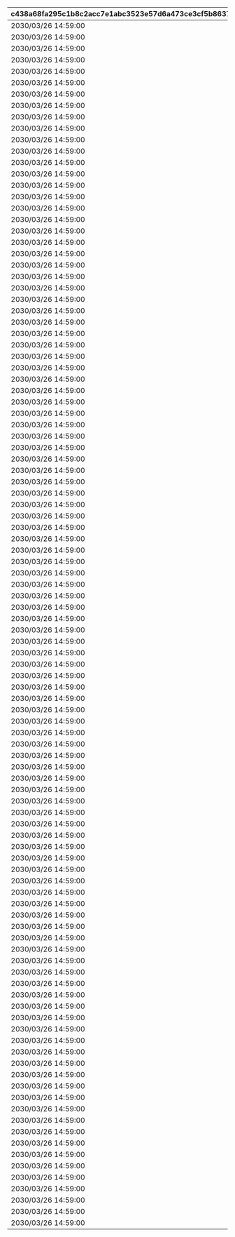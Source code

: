 |c438a68fa295c1b8c2acc7e1abc3523e57d6a473ce3cf5b863734f16f0efbd81|7d27723d0f97eae41e1b8364940b3baec01b2a8dee7346990086aa4fdaaca2f7|af0323bd08f890e8645cb80db3805c2f942e4ccca15ca8de772fd57b96eb0f92|834b81e356e653d5b57c622d3536fc508bf6227892438ad1baa6935fb589e5eb|07afa2030ba241f55297e1532011501f7c476bd6f9105452cec6a1fe227276e4|d523ea548c66aea52a1e558d0e160a9c7ed146c69122e44c1d31ba4e244cbeb9|49ece901fbb4d641c9470a6be5d2d1012e4a4d168e8603813a3bdd74a4b992a3|ad009e4a26220b67355c0ae2d408868c5e212988240ea1de87b7c69db1cf726d|614ba8b011bd00528472dba3a8f491a40fc99809435812e73fd4924a6396a886|6f9944673bbd243e22fa0eaace0efa5b374aedd836ba7a63a1d88cca1b2686be|87ef23f4ea03fd30b4dab9a2bcecc61849f4e935e71432a21868b76d4a66f3e0|4181b6d5706da478a3a4f4b2168eaf6b92e3c1d2ea5f5a786ce1dc3af2d62174|e153bfbced1f929dfa6b57ce0768773dc1d2ae67fafd829137f2d1b028877503|
| --- | --- | --- | --- | --- | --- | --- | --- | --- | --- | --- | --- | --- |
|2030/03/26 14:59:00|0|bgm_M33|2018/03/26 15:00:00|1|380000|380000|10001|0|0|0|bgm_M33|1|
|2030/03/26 14:59:00|0|bgm_M99|2018/04/26 15:00:00|1|380000|380000|10002|0|0|0|bgm_M99|2|
|2030/03/26 14:59:00|0|bgm_M107|2018/05/25 16:00:00|1|380000|380000|10003|0|0|0|bgm_M107|3|
|2030/03/26 14:59:00|0|bgm_M113|2018/06/26 15:00:00|1|380000|380000|10004|0|0|0|bgm_M113|4|
|2030/03/26 14:59:00|0|bgm_M121|2018/07/26 15:00:00|1|380000|380000|10005|0|0|0|bgm_M121|5|
|2030/03/26 14:59:00|0|bgm_M128|2018/08/27 15:00:00|1|380000|380000|10006|0|0|0|bgm_M128|6|
|2030/03/26 14:59:00|0|bgm_M135|2018/09/26 15:00:00|1|380000|380000|10007|0|0|0|bgm_M135|7|
|2030/03/26 14:59:00|0|bgm_M162|2018/10/26 15:00:00|1|380000|380000|10008|0|0|0|bgm_M162|8|
|2030/03/26 14:59:00|0|bgm_M171|2018/11/26 15:00:00|1|380000|380000|10009|0|0|0|bgm_M171|9|
|2030/03/26 14:59:00|0|bgm_M182|2018/12/26 15:00:00|1|380000|380000|10010|0|0|0|bgm_M182|10|
|2030/03/26 14:59:00|0|bgm_M189|2019/01/25 15:00:00|1|380000|380000|10011|0|0|0|bgm_M189|11|
|2030/03/26 14:59:00|0|bgm_M206|2019/02/22 15:00:00|1|380000|380000|10012|0|0|0|bgm_M206|12|
|2030/03/26 14:59:00|0|bgm_M215|2019/03/25 15:00:00|1|380000|380000|10013|0|0|0|bgm_M215|13|
|2030/03/26 14:59:00|0|bgm_M33|2019/04/11 15:00:00|1|380000|380000|10014|0|0|0|bgm_M33|14|
|2030/03/26 14:59:00|0|bgm_M223|2019/04/24 15:00:00|1|380000|380000|10015|0|0|0|bgm_M223|15|
|2030/03/26 14:59:00|0|bgm_M99|2019/05/09 15:00:00|1|380000|380000|10016|0|0|0|bgm_M99|16|
|2030/03/26 14:59:00|0||2019/05/24 15:00:00|1|380000|380000|10017|0|0|0||17|
|2030/03/26 14:59:00|0|bgm_M107|2019/06/10 15:00:00|1|380000|380000|10018|0|0|0|bgm_M107|18|
|2030/03/26 14:59:00|0|bgm_M237|2019/06/25 15:00:00|1|380000|380000|10019|0|0|0|bgm_M237|19|
|2030/03/26 14:59:00|0|bgm_M113|2019/07/08 15:00:00|1|380000|380000|10020|0|0|0|bgm_M113|20|
|2030/03/26 14:59:00|0|bgm_M245|2019/07/25 15:00:00|1|380000|380000|10021|0|0|0|bgm_M245|21|
|2030/03/26 14:59:00|0|bgm_M121|2019/08/08 15:00:00|1|380000|380000|10022|0|0|0|bgm_M121|22|
|2030/03/26 14:59:00|0|bgm_M254|2019/08/26 15:00:00|1|380000|380000|10023|0|0|0|bgm_M254|23|
|2030/03/26 14:59:00|0|bgm_M128|2019/09/09 15:00:00|1|380000|380000|10024|0|0|0|bgm_M128|24|
|2030/03/26 14:59:00|0|bgm_M265|2019/09/24 15:00:00|1|380000|380000|10025|0|0|0|bgm_M265_Top|25|
|2030/03/26 14:59:00|0|bgm_M135|2019/10/10 15:00:00|1|380000|380000|10026|0|0|0|bgm_M135|26|
|2030/03/26 14:59:00|0|bgm_M273|2019/10/25 15:00:00|1|380000|380000|10027|0|0|0|bgm_M273|27|
|2030/03/26 14:59:00|0|bgm_M162|2019/11/08 15:00:00|1|380000|380000|10028|0|0|0|bgm_M162|28|
|2030/03/26 14:59:00|0|bgm_M281|2019/11/25 15:00:00|1|380000|380000|10029|0|0|0|bgm_M281|29|
|2030/03/26 14:59:00|0|bgm_M171|2019/12/09 15:00:00|1|380000|380000|10030|0|0|0|bgm_M171|30|
|2030/03/26 14:59:00|0|bgm_M294|2019/12/25 15:00:00|1|380000|380000|10031|0|0|0|bgm_M294|31|
|2030/03/26 14:59:00|0|bgm_M182|2020/01/14 12:00:00|1|380000|380000|10032|0|0|0|bgm_M182|32|
|2030/03/26 14:59:00|0|bgm_M316|2020/01/24 15:00:00|1|380000|380000|10033|0|0|0|bgm_M316|33|
|2030/03/26 14:59:00|0|bgm_M189|2020/02/10 15:00:00|1|380000|380000|10034|0|0|0|bgm_M189|34|
|2030/03/26 14:59:00|0|bgm_M330|2020/02/25 15:00:00|1|380000|380000|10035|0|0|0|bgm_M330|35|
|2030/03/26 14:59:00|0|bgm_M330|2020/02/25 15:00:00|1|380000|380000|10036|0|0|0|bgm_M330|36|
|2030/03/26 14:59:00|0|bgm_M206|2020/03/12 15:00:00|1|380000|380000|10037|0|0|0|bgm_M206|37|
|2030/03/26 14:59:00|0|bgm_M343|2020/03/24 15:00:00|1|380000|380000|10038|0|0|0|bgm_M343|38|
|2030/03/26 14:59:00|0|bgm_M215|2020/04/10 12:00:00|1|380000|380000|10039|0|0|0|bgm_M215|39|
|2030/03/26 14:59:00|0|bgm_M351|2020/04/24 15:00:00|1|380000|380000|10040|0|0|0|bgm_M351|40|
|2030/03/26 14:59:00|0|bgm_M223|2020/05/10 12:00:00|1|380000|380000|10041|0|0|0|bgm_M223|41|
|2030/03/26 14:59:00|0|bgm_M375|2020/05/25 15:00:00|1|380000|380000|10042|0|0|0|bgm_M375|42|
|2030/03/26 14:59:00|0|bgm_M237|2020/06/08 18:00:00|1|380000|380000|10043|0|0|0|bgm_M237|43|
|2030/03/26 14:59:00|0|bgm_M380A|2020/06/24 15:00:00|1|380000|380000|10044|0|0|0|bgm_M380A|44|
|2030/03/26 14:59:00|0|bgm_M393|2020/07/25 12:00:00|1|380000|380000|10046|0|0|0|bgm_M393|45|
|2030/03/26 14:59:00|0|bgm_M245|2020/07/09 15:00:00|1|380000|380000|10045|0|0|0|bgm_M245|46|
|2030/03/26 14:59:00|0|bgm_M254|2020/08/09 15:00:00|1|380000|380000|10047|0|0|0|bgm_M254|47|
|2030/03/26 14:59:00|0|bgm_M403|2020/08/24 12:00:00|1|380000|380000|10048|0|0|0|bgm_M403|48|
|2030/03/26 14:59:00|0|bgm_M265|2020/09/14 15:00:00|1|380000|380000|10049|0|0|0|bgm_M265_Top|49|
|2030/03/26 14:59:00|0|bgm_M413|2020/09/25 15:00:00|1|380000|380000|10050|0|0|0|bgm_M413|50|
|2030/03/26 14:59:00|0|bgm_M421|2020/10/26 12:00:00|1|380000|380000|10052|0|0|0|bgm_M421|52|
|2030/03/26 14:59:00|0|0|2020/11/06|1|380000|380000|10053|0|0|0|0|53|
|2030/03/26 14:59:00|0|bgm_M426|2020/11/25 15:00:00|1|380000|380000|10054|0|0|0|bgm_M426|54|
|2030/03/26 14:59:00|0|bgm_M435|2020/12/25 15:00:00|1|380000|380000|10056|0|0|0|bgm_M435|56|
|2030/03/26 14:59:00|0|bgm_M442A|2021/01/25 15:00:00|1|380000|380000|10058|0|0|0|bgm_M442A|58|
|2030/03/26 14:59:00|0|bgm_M442B|2021/01/25 15:00:00|1|380000|380000|10059|0|0|0|bgm_M442B|59|
|2030/03/26 14:59:00|0|bgm_M451|2021/02/25 15:00:00|1|380000|380000|10061|0|0|0|bgm_M451|61|
|2030/03/26 14:59:00|0|bgm_M457|2021/03/25 15:00:00|1|380000|380000|10064|0|0|0|bgm_M457|64|
|2030/03/26 14:59:00|0|bgm_M467|2021/04/26 15:00:00|1|380000|380000|10066|0|0|0|bgm_M467|66|
|2030/03/26 14:59:00|0|bgm_M478|2021/05/25 15:00:00|1|380000|380000|10068|0|0|0|bgm_M478_Lofi|68|
|2030/03/26 14:59:00|0|bgm_M486|2021/06/24 15:00:00|1|380000|380000|10070|0|0|0|bgm_M486|70|
|2030/03/26 14:59:00|0|bgm_M496|2021/07/26 15:00:00|1|380000|380000|10072|0|0|0|bgm_M496|72|
|2030/03/26 14:59:00|0|bgm_M508|2021/08/26 15:00:00|1|380000|380000|10074|0|0|0|bgm_M508|74|
|2030/03/26 14:59:00|0|bgm_M520|2021/09/24 15:00:00|1|380000|380000|10076|0|0|0|bgm_M520|76|
|2030/03/26 14:59:00|0|bgm_M527|2021/10/25 18:30:00|1|380000|380000|10078|0|0|0|bgm_M527|78|
|2030/03/26 14:59:00|0|bgm_M536|2021/11/24 15:00:00|1|380000|380000|10080|0|0|0|bgm_M536|80|
|2030/03/26 14:59:00|0|bgm_M543|2021/12/27 18:30:00|1|380000|380000|10082|0|0|0|bgm_M543|82|
|2030/03/26 14:59:00|0|bgm_M552|2022/01/25 15:00:00|1|380000|380000|10084|0|0|0|bgm_M552|84|
|2030/03/26 14:59:00|0|bgm_M553|2022/01/25 15:00:00|1|380000|380000|10085|0|0|0|bgm_M553|85|
|2030/03/26 14:59:00|0|bgm_M565|2022/02/24 15:00:00|1|380000|380000|10088|0|0|0|bgm_M565|88|
|2030/03/26 14:59:00|0|bgm_M574|2022/03/24 15:00:00|1|380000|380000|10090|0|0|0|bgm_M574|90|
|2030/03/26 14:59:00|0|bgm_M582|2022/04/25 15:00:00|1|380000|380000|10092|0|0|0|bgm_M582|92|
|2030/03/26 14:59:00|0|bgm_M595|2022/05/25 15:00:00|1|380000|380000|10094|0|0|0|bgm_M595|94|
|2030/03/26 14:59:00|0|bgm_M601|2022/06/24 15:00:00|1|380000|380000|10096|0|0|0|bgm_M601|96|
|2030/03/26 14:59:00|0|bgm_M608|2022/07/25 15:00:00|1|380000|380000|10098|0|0|0|bgm_M608|98|
|2030/03/26 14:59:00|0|bgm_M618|2022/08/26 15:00:00|1|380000|380000|10100|0|0|0|bgm_M618|100|
|2030/03/26 14:59:00|0|bgm_M623|2022/09/22 15:00:00|1|380000|380000|10102|0|0|0|bgm_M623|102|
|2030/03/26 14:59:00|0|bgm_M630|2022/10/25 15:00:00|1|380000|380000|10104|0|0|0|bgm_M630|104|
|2030/03/26 14:59:00|0|bgm_M638|2022/11/24 15:00:00|1|380000|380000|10106|0|0|0|bgm_M638|106|
|2030/03/26 14:59:00|0|bgm_M647|2022/12/27 15:00:00|1|380000|380000|10108|0|0|0|bgm_M647|108|
|2030/03/26 14:59:00|0|bgm_M659|2023/01/24 15:00:00|1|380000|380000|10110|0|0|0|bgm_M659|110|
|2030/03/26 14:59:00|0|bgm_M660|2023/01/24 15:00:00|1|380000|380000|10111|0|0|0|bgm_M660|111|
|2030/03/26 14:59:00|0|bgm_M668|2023/02/24 15:00:00|1|380000|380000|10114|0|0|0|bgm_M668|114|
|2030/03/26 14:59:00|0|bgm_MC017|2023/03/23 15:00:00|1|380000|380000|10116|0|0|0|bgm_MC017|116|
|2030/03/26 14:59:00|0|bgm_MC026|2023/04/24 19:00:00|1|380000|380000|10118|0|0|0|bgm_MC026|118|
|2030/03/26 14:59:00|0|bgm_MC036|2023/05/26 15:00:00|1|380000|380000|10120|0|0|0|bgm_MC036|120|
|2030/03/26 14:59:00|0|bgm_MC046|2023/06/23 15:00:00|1|380000|380000|10122|0|0|0|bgm_MC046|122|
|2030/03/26 14:59:00|0|bgm_MC056|2023/07/25 15:00:00|1|380000|380000|10124|0|0|0|bgm_MC056|124|
|2030/03/26 14:59:00|0|bgm_MC063|2023/08/25 15:00:00|1|380000|380000|10126|0|0|0|bgm_MC063|126|
|2030/03/26 14:59:00|0|bgm_MC075|2023/09/26 15:00:00|1|380000|380000|10128|0|0|0|bgm_MC075|128|
|2030/03/26 14:59:00|0|bgm_MC082|2023/10/23 15:00:00|1|380000|380000|10130|0|0|0|bgm_MC082|130|
|2030/03/26 14:59:00|0|bgm_MC091|2023/11/24 15:00:00|1|380000|380000|10132|0|0|0|bgm_MC091|132|
|2030/03/26 14:59:00|0|bgm_MC099|2023/12/27 15:00:00|1|380000|380000|10134|0|0|0|bgm_MC099|134|
|2030/03/26 14:59:00|0|bgm_MC110|2024/01/26 15:00:00|1|380000|380000|10136|0|0|0|bgm_MC110|136|
|2030/03/26 14:59:00|0|bgm_MC111|2024/01/26 15:00:00|1|380000|380000|10137|0|0|0|bgm_MC111|137|
|2030/03/26 14:59:00|0|bgm_MC124|2024/02/24 15:00:00|1|380000|380000|10140|0|0|0|bgm_MC124|140|
|2030/03/26 14:59:00|0|bgm_MC136|2024/03/26 15:00:00|1|380000|380000|10142|0|0|0|bgm_MC136|142|
|2030/03/26 14:59:00|0|bgm_MC143|2024/04/27 21:00:00|1|380000|380000|10144|0|0|0|bgm_MC143|144|
|2030/03/26 14:59:00|0|bgm_MC147|2024/05/23 15:00:00|1|380000|380000|10146|0|0|0|bgm_MC147|146|
|2030/03/26 14:59:00|0|bgm_MC156|2024/06/30 12:00:00|1|380000|380000|10148|0|0|0|bgm_MC156|148|
|2030/03/26 14:59:00|0|bgm_MC162|2024/07/26 15:00:00|1|380000|380000|10150|0|0|0|bgm_MC162|150|
|2030/03/26 14:59:00|0|bgm_MC172|2024/08/26 18:00:00|1|380000|380000|10152|0|0|0|bgm_MC172_TitleCall|152|
|2030/03/26 14:59:00|0|bgm_MC186|2024/09/25 15:00:00|1|380000|380000|10154|0|0|0|bgm_MC186|154|
|2030/03/26 14:59:00|0|bgm_MC194|2024/10/25 17:00:00|1|380000|380000|10156|0|0|0|bgm_MC194|156|
|2030/03/26 14:59:00|0|bgm_MC213|2024/11/30 12:00:00|1|380000|380000|10158|0|0|0|bgm_MC213|158|
|2030/03/26 14:59:00|0|bgm_MC215B|2024/12/26 21:00:00|1|380000|380000|10160|0|0|0|bgm_MC215B|160|